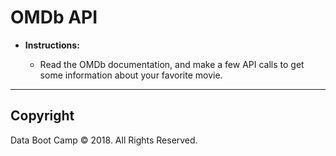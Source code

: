 # OMDb API

* **Instructions:**

  * Read the OMDb documentation, and make a few API calls to
    get some information about your favorite movie.

- - -

## Copyright

Data Boot Camp © 2018. All Rights Reserved.
